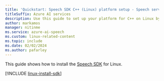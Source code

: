 ```yaml
---
title: 'Quickstart: Speech SDK C++ (Linux) platform setup - Speech service'
titleSuffix: Azure AI services
description: Use this guide to set up your platform for C++ on Linux by using the Speech SDK.
author: markamos
manager: nitinme
ms.service: azure-ai-speech
ms.custom: linux-related-content
ms.topic: include
ms.date: 02/02/2024
ms.author: pafarley
---
```


This guide shows how to install the [Speech SDK](~/articles/ai-services/speech-service/speech-sdk.md) for Linux.

[!INCLUDE [linux-install-sdk](linux-install-sdk.md)]
